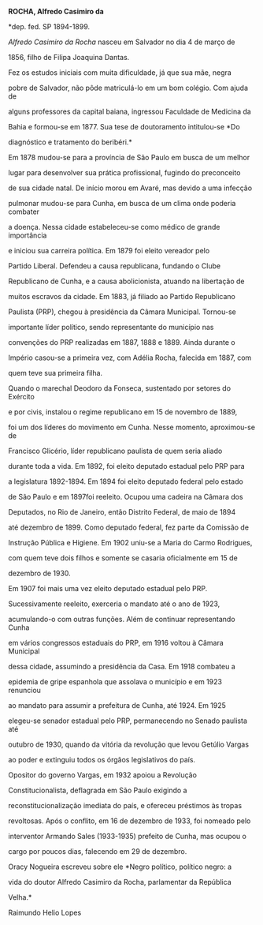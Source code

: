 **ROCHA, Alfredo Casimiro da**



\*dep. fed. SP 1894-1899.



*Alfredo Casimiro da Rocha* nasceu em Salvador no dia 4 de março de

1856, filho de Filipa Joaquina Dantas.



Fez os estudos iniciais com muita dificuldade, já que sua mãe, negra

pobre de Salvador, não pôde matriculá-lo em um bom colégio. Com ajuda de

alguns professores da capital baiana, ingressou Faculdade de Medicina da

Bahia e formou-se em 1877. Sua tese de doutoramento intitulou-se *Do

diagnóstico e tratamento do beribéri.*



Em 1878 mudou-se para a província de São Paulo em busca de um melhor

lugar para desenvolver sua prática profissional, fugindo do preconceito

de sua cidade natal. De início morou em Avaré, mas devido a uma infecção

pulmonar mudou-se para Cunha, em busca de um clima onde poderia combater

a doença. Nessa cidade estabeleceu-se como médico de grande importância

e iniciou sua carreira política. Em 1879 foi eleito vereador pelo

Partido Liberal. Defendeu a causa republicana, fundando o Clube

Republicano de Cunha, e a causa abolicionista, atuando na libertação de

muitos escravos da cidade. Em 1883, já filiado ao Partido Republicano

Paulista (PRP), chegou à presidência da Câmara Municipal. Tornou-se

importante líder político, sendo representante do município nas

convenções do PRP realizadas em 1887, 1888 e 1889. Ainda durante o

Império casou-se a primeira vez, com Adélia Rocha, falecida em 1887, com

quem teve sua primeira filha.



Quando o marechal Deodoro da Fonseca, sustentado por setores do Exército

e por civis, instalou o regime republicano em 15 de novembro de 1889,

foi um dos líderes do movimento em Cunha. Nesse momento, aproximou-se de

Francisco Glicério, líder republicano paulista de quem seria aliado

durante toda a vida. Em 1892, foi eleito deputado estadual pelo PRP para

a legislatura 1892-1894. Em 1894 foi eleito deputado federal pelo estado

de São Paulo e em 1897foi reeleito. Ocupou uma cadeira na Câmara dos

Deputados, no Rio de Janeiro, então Distrito Federal, de maio de 1894

até dezembro de 1899. Como deputado federal, fez parte da Comissão de

Instrução Pública e Higiene. Em 1902 uniu-se a Maria do Carmo Rodrigues,

com quem teve dois filhos e somente se casaria oficialmente em 15 de

dezembro de 1930.



Em 1907 foi mais uma vez eleito deputado estadual pelo PRP.

Sucessivamente reeleito, exerceria o mandato até o ano de 1923,

acumulando-o com outras funções. Além de continuar representando Cunha

em vários congressos estaduais do PRP, em 1916 voltou à Câmara Municipal

dessa cidade, assumindo a presidência da Casa. Em 1918 combateu a

epidemia de gripe espanhola que assolava o município e em 1923 renunciou

ao mandato para assumir a prefeitura de Cunha, até 1924. Em 1925

elegeu-se senador estadual pelo PRP, permanecendo no Senado paulista até

outubro de 1930, quando da vitória da revolução que levou Getúlio Vargas

ao poder e extinguiu todos os órgãos legislativos do país.



Opositor do governo Vargas, em 1932 apoiou a Revolução

Constitucionalista, deflagrada em São Paulo exigindo a

reconstitucionalização imediata do país, e ofereceu préstimos às tropas

revoltosas. Após o conflito, em 16 de dezembro de 1933, foi nomeado pelo

interventor Armando Sales (1933-1935) prefeito de Cunha, mas ocupou o

cargo por poucos dias, falecendo em 29 de dezembro.



Oracy Nogueira escreveu sobre ele *Negro político, político negro: a

vida do doutor Alfredo Casimiro da Rocha, parlamentar da República

Velha.*



Raimundo Helio Lopes



